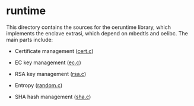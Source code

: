runtime
=======

This directory contains the sources for the oeruntime library, which implements
the enclave extrasi, which depend on mbedtls and oelibc. The main parts include:

- Certificate management ([cert.c](cert.c))

- EC key management ([ec.c](ec.c))

- RSA key management ([rsa.c](rsa.c))

- Entropy ([random.c](random.c))

- SHA hash management ([sha.c](sha.c))


